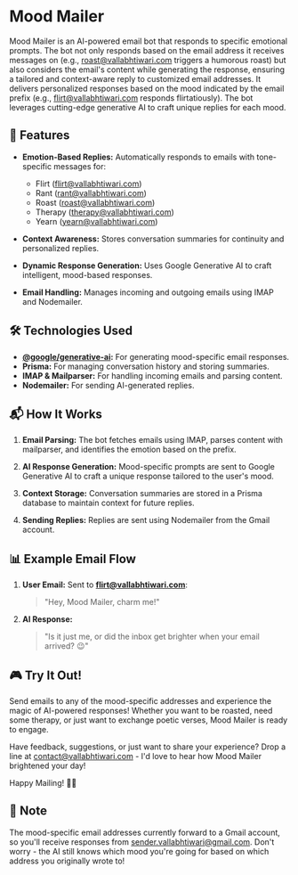 # Mood Mailer

Mood Mailer is an AI-powered email bot that responds to specific emotional prompts. The bot not only responds based on the email address it receives messages on (e.g., roast@vallabhtiwari.com triggers a humorous roast) but also considers the email's content while generating the response, ensuring a tailored and context-aware reply to customized email addresses. It delivers personalized responses based on the mood indicated by the email prefix (e.g., flirt@vallabhtiwari.com responds flirtatiously). The bot leverages cutting-edge generative AI to craft unique replies for each mood.

## 🎯 Features

- **Emotion-Based Replies:** Automatically responds to emails with tone-specific messages for:

  - Flirt (flirt@vallabhtiwari.com)
  - Rant (rant@vallabhtiwari.com)
  - Roast (roast@vallabhtiwari.com)
  - Therapy (therapy@vallabhtiwari.com)
  - Yearn (yearn@vallabhtiwari.com)

- **Context Awareness:** Stores conversation summaries for continuity and personalized replies.
- **Dynamic Response Generation:** Uses Google Generative AI to craft intelligent, mood-based responses.
- **Email Handling:** Manages incoming and outgoing emails using IMAP and Nodemailer.

## 🛠️ Technologies Used

- **[@google/generative-ai](https://www.npmjs.com/package/@google/generative-ai):** For generating mood-specific email responses.
- **Prisma:** For managing conversation history and storing summaries.
- **IMAP & Mailparser:** For handling incoming emails and parsing content.
- **Nodemailer:** For sending AI-generated replies.

## 📬 How It Works

1. **Email Parsing:** The bot fetches emails using IMAP, parses content with mailparser, and identifies the emotion based on the prefix.

2. **AI Response Generation:** Mood-specific prompts are sent to Google Generative AI to craft a unique response tailored to the user's mood.

3. **Context Storage:** Conversation summaries are stored in a Prisma database to maintain context for future replies.

4. **Sending Replies:** Replies are sent using Nodemailer from the Gmail account.

## 📊 Example Email Flow

1. **User Email:**
   Sent to **flirt@vallabhtiwari.com**:

   > "Hey, Mood Mailer, charm me!"

2. **AI Response:**
   > "Is it just me, or did the inbox get brighter when your email arrived? 😉"

## 🎮 Try It Out!

Send emails to any of the mood-specific addresses and experience the magic of AI-powered responses! Whether you want to be roasted, need some therapy, or just want to exchange poetic verses, Mood Mailer is ready to engage.

Have feedback, suggestions, or just want to share your experience? Drop a line at [contact@vallabhtiwari.com](mailto:contact@vallabhtiwari.com) - I'd love to hear how Mood Mailer brightened your day!

Happy Mailing! 📧✨

## 📝 Note

The mood-specific email addresses currently forward to a Gmail account, so you'll receive responses from sender.vallabhtiwari@gmail.com. Don't worry - the AI still knows which mood you're going for based on which address you originally wrote to!
